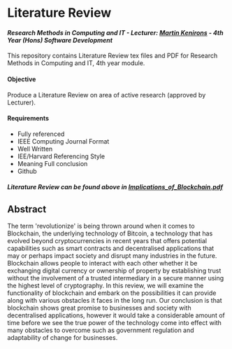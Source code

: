 # Literature Review
#### *Research Methods in Computing and IT - Lecturer: [Martin Kenirons](https://github.com/mkenirons) - 4th Year (Hons) Software Development*
This repository contains Literature Review tex files and PDF for Research Methods in Computing and IT, 4th year module.

#### Objective
Produce a Literature Review on area of active research (approved by Lecturer).

#### Requirements
- Fully referenced
- IEEE Computing Journal Format
- Well Written
- IEE/Harvard Referencing Style
- Meaning Full conclusion
- Github

#### **_Literature Review can be found above in [Implications_of_Blockchain.pdf](https://github.com/ianburkeixiv/Research-Methods-in-Computing-and-IT/blob/master/Implications_of_Blockchain.pdf)_**

## Abstract
The term 'revolutionize' is being thrown around when it comes to Blockchain, the underlying technology of Bitcoin, a technology that has evolved beyond cryptocurrencies in recent years that offers potential capabilities such as smart contracts and decentralised applications that may or perhaps impact society and disrupt many industries in the future. Blockchain allows people to interact with each other whether it be exchanging digital currency or ownership of property by establishing trust without the involvement of a trusted intermediary in a secure manner using the highest level of cryptography. In this review, we will examine the functionality of blockchain and embark on the possibilities it can provide along with various obstacles it faces in the long run. Our conclusion is that blockchain shows great promise to businesses and society with decentralised applications, however it would take a considerable amount of time before we see the true power of the technology come into effect with many obstacles to overcome such as government regulation and adaptability of change for businesses.